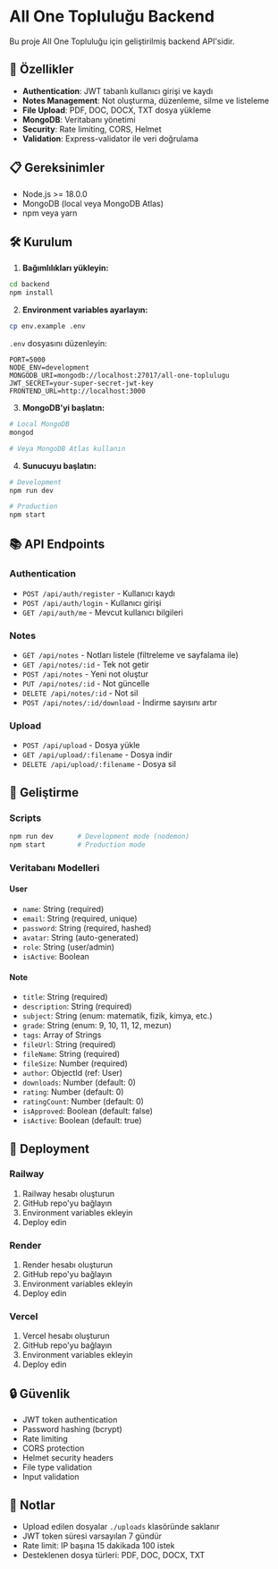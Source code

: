 # All One Topluluğu Backend

Bu proje All One Topluluğu için geliştirilmiş backend API'sidir.

## 🚀 Özellikler

- **Authentication**: JWT tabanlı kullanıcı girişi ve kaydı
- **Notes Management**: Not oluşturma, düzenleme, silme ve listeleme
- **File Upload**: PDF, DOC, DOCX, TXT dosya yükleme
- **MongoDB**: Veritabanı yönetimi
- **Security**: Rate limiting, CORS, Helmet
- **Validation**: Express-validator ile veri doğrulama

## 📋 Gereksinimler

- Node.js >= 18.0.0
- MongoDB (local veya MongoDB Atlas)
- npm veya yarn

## 🛠️ Kurulum

1. **Bağımlılıkları yükleyin:**
```bash
cd backend
npm install
```

2. **Environment variables ayarlayın:**
```bash
cp env.example .env
```

`.env` dosyasını düzenleyin:
```env
PORT=5000
NODE_ENV=development
MONGODB_URI=mongodb://localhost:27017/all-one-toplulugu
JWT_SECRET=your-super-secret-jwt-key
FRONTEND_URL=http://localhost:3000
```

3. **MongoDB'yi başlatın:**
```bash
# Local MongoDB
mongod

# Veya MongoDB Atlas kullanın
```

4. **Sunucuyu başlatın:**
```bash
# Development
npm run dev

# Production
npm start
```

## 📚 API Endpoints

### Authentication
- `POST /api/auth/register` - Kullanıcı kaydı
- `POST /api/auth/login` - Kullanıcı girişi
- `GET /api/auth/me` - Mevcut kullanıcı bilgileri

### Notes
- `GET /api/notes` - Notları listele (filtreleme ve sayfalama ile)
- `GET /api/notes/:id` - Tek not getir
- `POST /api/notes` - Yeni not oluştur
- `PUT /api/notes/:id` - Not güncelle
- `DELETE /api/notes/:id` - Not sil
- `POST /api/notes/:id/download` - İndirme sayısını artır

### Upload
- `POST /api/upload` - Dosya yükle
- `GET /api/upload/:filename` - Dosya indir
- `DELETE /api/upload/:filename` - Dosya sil

## 🔧 Geliştirme

### Scripts
```bash
npm run dev      # Development mode (nodemon)
npm start        # Production mode
```

### Veritabanı Modelleri

#### User
- `name`: String (required)
- `email`: String (required, unique)
- `password`: String (required, hashed)
- `avatar`: String (auto-generated)
- `role`: String (user/admin)
- `isActive`: Boolean

#### Note
- `title`: String (required)
- `description`: String (required)
- `subject`: String (enum: matematik, fizik, kimya, etc.)
- `grade`: String (enum: 9, 10, 11, 12, mezun)
- `tags`: Array of Strings
- `fileUrl`: String (required)
- `fileName`: String (required)
- `fileSize`: Number (required)
- `author`: ObjectId (ref: User)
- `downloads`: Number (default: 0)
- `rating`: Number (default: 0)
- `ratingCount`: Number (default: 0)
- `isApproved`: Boolean (default: false)
- `isActive`: Boolean (default: true)

## 🚀 Deployment

### Railway
1. Railway hesabı oluşturun
2. GitHub repo'yu bağlayın
3. Environment variables ekleyin
4. Deploy edin

### Render
1. Render hesabı oluşturun
2. GitHub repo'yu bağlayın
3. Environment variables ekleyin
4. Deploy edin

### Vercel
1. Vercel hesabı oluşturun
2. GitHub repo'yu bağlayın
3. Environment variables ekleyin
4. Deploy edin

## 🔒 Güvenlik

- JWT token authentication
- Password hashing (bcrypt)
- Rate limiting
- CORS protection
- Helmet security headers
- File type validation
- Input validation

## 📝 Notlar

- Upload edilen dosyalar `./uploads` klasöründe saklanır
- JWT token süresi varsayılan 7 gündür
- Rate limit: IP başına 15 dakikada 100 istek
- Desteklenen dosya türleri: PDF, DOC, DOCX, TXT

